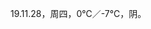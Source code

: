 <link href="../../css/style.css" rel="stylesheet" type="text/css" />

<span class="fzzy">19.11.28，周四，0℃／-7℃，阴。

